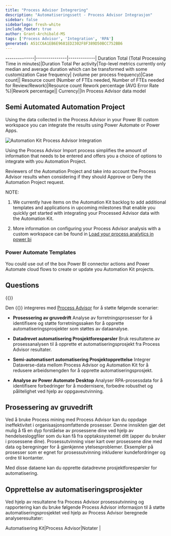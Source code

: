 ```yaml
---
title: "Process Advisor Integrering"
description: "Automatiseringssett - Process Advisor Integrasjon"
sidebar: false
sidebarlogo: fresh-white
include_footer: true
author: Grant-Archibald-MS
tags: ['Process Advisor', 'Integration', 'RPA']
generated: A51CC6A1EB6E9681ED2302F8F389D50BCC752BB6
---
```

--------------|---------------|-------------|
Duration Total (Total Processing Time in minutes)|Duration Total Per activity|Top-level metrics currently only median and average duration which can be transformed with some customization
Case frequency| (volume per process frequency)|Case count||
Resource count (Number of FTEs needed, Number of FTEs needed for Review/Rework)|Resource count
Rework percentage (AVG Error Rate %)|Rework percentage||
Currency||In Process Advisor data model

## Semi Automated Automation Project

Using the data collected in the Process Advisor in your Power BI custom workspace you can integrate the results using Power Automate or Power Apps.

![Automation Kit Process Advisor Integration](/images/illustrations/process-advisor-integration.svg)

Using the Process Advisor Import process simplifies the amount of information that needs to be entered and offers you a choice of options to integrate with you Automation Project.

Reviewers of the Automation Project and take into account the Process Advisor results when considering if they should Approve or Deny the Automation Project request.

NOTE:

1. We currently have items on the Automation Kit backlog to add additional templates and applications in upcoming milestones that enable you quickly get started with integrating your Processed Advisor data with the Automation Kit.

2. More information on configuring your Process Advisor analysis with a custom workspace can be found in [Load your process analytics in power bi](https://learn.microsoft.com/en-us/power-automate/process-mining-pbi-workspace#load-your-process-analytics-in-power-bi)

### Power Automate Templates

You could use out of the box Power BI connector actions and Power Automate cloud flows to create or update you Automation Kit projects.

## Questions

{{<questions name="/content/en-us/backlog/process-advisor-integration.json" completed="Thank you for completing Process Advisor questions" showNavigationButtons=false >}}

Den {{<product-name>}} integreres med [Process Advisor](https://learn.microsoft.com/en-us/power-automate/process-advisor-overview) for å støtte følgende scenarier:

- **Prosessering av gruvedrift** Analyse av forretningsprosesser for å identifisere og støtte forretningssaken for å opprette automatiseringsprosjekter som støttes av dataanalyse.

- **Datadrevet automatisering Prosjektforespørsler** Bruk resultatene av prosessanalysen til å opprette et automatiseringsprosjekt fra Process Advisor resultater.

- **Semi-automatisert automatisering Prosjektopprettelse** Integrer Dataverse-data mellom Process Advisor og Automation Kit for å redusere arbeidsmengden for å opprette automatiseringsprosjekt.

- **Analyse av Power Automate Desktop** Analyser RPA-prosessdata for å identifisere forbedringer for å modernisere, forbedre robusthet og pålitelighet ved hjelp av oppgaveutvinning.

## Prosessering av gruvedrift

Ved å bruke Process mining med Process Advisor kan du oppdage ineffektivitet i organisasjonsomfattende prosesser. Denne innsikten gjør det mulig å få en dyp forståelse av prosessene dine ved hjelp av hendelsesloggfiler som du kan få fra opptakssystemet ditt (apper du bruker i prosessene dine). Prosessutvinning viser kart over prosessene dine med data og beregninger for å gjenkjenne ytelsesproblemer. Eksempler på prosesser som er egnet for prosessutvinning inkluderer kundefordringer og ordre til kontanter.

Med disse dataene kan du opprette datadrevne prosjektforespørsler for automatisering.

## Opprettelse av automatiseringsprosjekter

Ved hjelp av resultatene fra Process Advisor prosessutvinning og rapportering kan du bruke følgende Process Advisor informasjon til å støtte automatiseringsprosjektet ved hjelp av Process Advisor beregnede analyseresultater:

Automatisering Kit|Process Advisor|Notater        |
